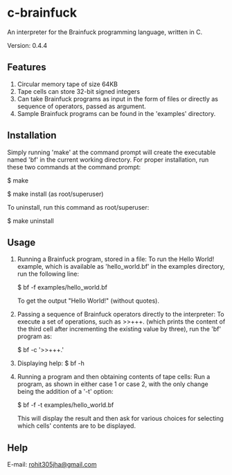 c-brainfuck
===========

An interpreter for the Brainfuck programming language, written in C.


Version: 0.4.4


Features
--------
1. Circular memory tape of size 64KB
2. Tape cells can store 32-bit signed integers
3. Can take Brainfuck programs as input in the form of files or directly as sequence of operators, passed as argument.
4. Sample Brainfuck programs can be found in the 'examples' directory.


Installation
-----------
Simply running 'make' at the command prompt will create the executable named 'bf' in the current working directory.
For proper installation, run these two commands at the command prompt:

$ make

$ make install (as root/superuser)

To uninstall, run this command as root/superuser:

$ make uninstall


Usage
-----
1. Running a Brainfuck program, stored in a file:
	To run the Hello World! example, which is available as 'hello_world.bf' in the examples directory, run the following line:

	$ bf -f examples/hello_world.bf

	To get the output "Hello World!" (without quotes).

2. Passing a sequence of Brainfuck operators directly to the interpreter:
	To execute a set of operations, such as >>+++. (which prints the content of the third cell after incrementing the existing value by three), run the 'bf' program as:

	$ bf -c '>>+++.'

3. Displaying help:
	$ bf -h

4. Running a program and then obtaining contents of tape cells:
	Run a program, as shown in either case 1 or case 2, with the only change being the addition of a '-t' option:

	$ bf -f -t examples/hello_world.bf

	This will display the result and then ask for various choices for selecting which cells' contents are to be displayed.


Help
----
E-mail: rohit305jha@gmail.com
